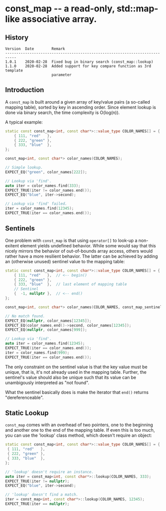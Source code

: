 # const_map -- a read-only, std::map-like associative array.

## History

```
Version  Date        Remark
---------------------------------------------------------------------------
1.0.1    2020-02-28  Fixed bug in binary search (const_map::lookup)
1.1.0    2020-02-28  Added support for key compare function as 3rd template
                     parameter
```

## Introduction

A `const_map` is built around a given array of key/value pairs (a so-called mapping table), sorted by key in ascending order. Since element lookup is done via binary search, the time
complexity is O(log(n)).

A typical example:
```c++
static const const_map<int, const char*>::value_type COLOR_NAMES[] = {
    { 111, "red"   },
    { 222, "green" },
    { 333, "blue"  },
};

const_map<int, const char*> color_names(COLOR_NAMES);

// Simple lookup.
EXPECT_EQ("green", color_names[222]);

// Lookup via 'find'.
auto iter = color_names.find(333);
EXPECT_TRUE(iter != color_names.end());
EXPECT_EQ("blue", iter->second);

// Lookup via 'find' failed.
iter = color_names.find(12345);
EXPECT_TRUE(iter == color_names.end());
```

## Sentinels

One problem with `const_map` is that using `operator[]` to look-up a non-exitent element yields undefined behavior. While some would say that this nicely mirrors the behavior of out-of-bounds array access, others would rather have a more resilient behavior. The latter can be achieved by adding an (otherwise unused) sentinel value to the mapping table:

```c++
static const const_map<int, const char*>::value_type COLOR_NAMES[] = {
    { 111, "red"   },  // <-- begin()
    { 222, "green" },
    { 333, "blue"  },  // last element of mapping table
    // Sentinel
    {  -1, nullptr },  // <-- end()
};

const_map<int, const char*> color_names(COLOR_NAMES, const_map_sentinel::yes);

// No match found.
EXPECT_EQ(nullptr, color_names[12345]);
EXPECT_EQ(color_names.end()->second, color_names[12345]);
EXPECT_EQ(nullptr, color_names[999]);

// Lookup via 'find'.
auto iter = color_names.find(12345);
EXPECT_TRUE(iter == color_names.end());
iter = color_names.find(999);
EXPECT_TRUE(iter == color_names.end());
```

The only constraint on the sentinel value is that the key value must be unique, that is, it's not already used in the mapping table. Further, the sentinel's value should also be unique such that its value can be unambigously interpreted as "not found". 

What the sentinel basically does is make the iterator that `end()` returns "dereferenceable".


## Static Lookup

`const_map` comes with an overhead of two pointers, one to the beginning and another one to the end of the mapping table. If even this is too much, you can use the 'lookup' class method, which doesn't require an object:

```c++
static const const_map<int, const char*>::value_type COLOR_NAMES[] = {
 { 111, "red"   },
 { 222, "green" },
 { 333, "blue"  },
};

// 'lookup' doesn't require an instance.
auto iter = const_map<int, const char*>::lookup(COLOR_NAMES, 333);
EXPECT_TRUE(iter != nullptr);
EXPECT_EQ("blue", iter->second);

// 'lookup' doesn't find a match.
iter = const_map<int, const char*>::lookup(COLOR_NAMES, 12345);
EXPECT_TRUE(iter == nullptr);
```
